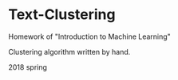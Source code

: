 # Text-Clustering
Homework of "Introduction to Machine Learning"

Clustering algorithm written by hand.

2018 spring
